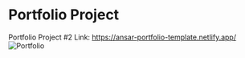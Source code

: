 # Portfolio Project
Portfolio Project #2
Link: https://ansar-portfolio-template.netlify.app/
![Portfolio](https://user-images.githubusercontent.com/78149480/138328619-1366d7e5-d931-4c7c-9d4b-1c3df3ac12da.png)
